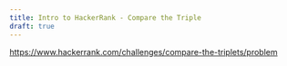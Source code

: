 ```yaml
---
title: Intro to HackerRank - Compare the Triple
draft: true
---
```


https://www.hackerrank.com/challenges/compare-the-triplets/problem